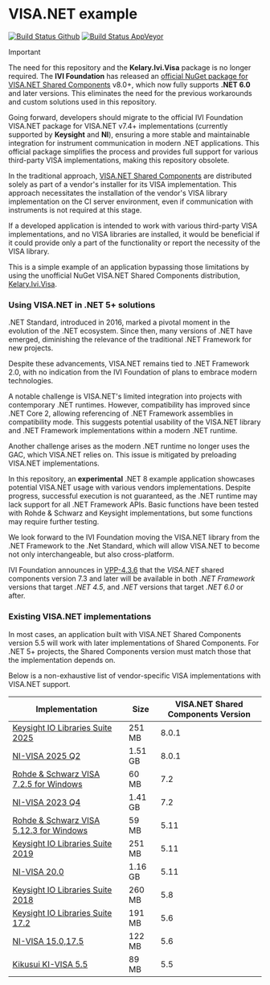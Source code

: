 # VISA.NET example

[![Build Status Github](https://github.com/vnau/IviVisaNetSample/actions/workflows/build.yml/badge.svg)](https://github.com/vnau/IviVisaNetSample/actions/workflows/build.yml) [![Build Status AppVeyor](https://ci.appveyor.com/api/projects/status/dag3r35u0sn1sci3?svg=true)](https://ci.appveyor.com/project/vnau/IviVisaNetSample)

> [!IMPORTANT]
> The need for this repository and the **Kelary.Ivi.Visa** package is no longer required. The **IVI Foundation** has released an [official NuGet package for VISA.NET Shared Components](https://www.nuget.org/packages/IviFoundation.Visa) v8.0+, which now fully supports **.NET 6.0** and later versions. This eliminates the need for the previous workarounds and custom solutions used in this repository.
>
> Going forward, developers should migrate to the official IVI Foundation VISA.NET package for VISA.NET v7.4+ implementations (currently supported by **Keysight** and **NI**), ensuring a more stable and maintainable integration for instrument communication in modern .NET applications. This official package simplifies the process and provides full support for various third-party VISA implementations, making this repository obsolete.

In the traditional approach, [VISA.NET Shared Components](https://www.ivifoundation.org/Shared-Components/default.html#visa-and-visanet-shared-components) are distributed solely as part of a vendor's installer for its VISA implementation.
This approach necessitates the installation of the vendor's VISA library implementation on the CI server environment, even if communication with instruments is not required at this stage.

If a developed application is intended to work with various third-party VISA implementations, and no VISA libraries are installed, it would be beneficial if it could provide only a part of the functionality or report the necessity of the VISA library.

This is a simple example of an application bypassing those limitations by using the unofficial NuGet VISA.NET Shared Components distribution, [Kelary.Ivi.Visa](https://www.nuget.org/packages/Kelary.Ivi.Visa/).

### Using VISA.NET in .NET 5+ solutions

.NET Standard, introduced in 2016, marked a pivotal moment in the evolution of the .NET ecosystem.
Since then, many versions of .NET have emerged, diminishing the relevance of the traditional .NET Framework for new projects.

Despite these advancements, VISA.NET remains tied to .NET Framework 2.0, with no indication from the IVI Foundation of plans to embrace modern technologies.

A notable challenge is VISA.NET's limited integration into projects with contemporary .NET runtimes.
However, compatibility has improved since .NET Core 2, allowing referencing of .NET Framework assemblies in compatibility mode. This suggests potential usability of the VISA.NET library and .NET Framework implementations within a modern .NET runtime.

Another challenge arises as the modern .NET runtime no longer uses the GAC, which VISA.NET relies on.
This issue is mitigated by preloading VISA.NET implementations.

In this repository, an **experimental** .NET 8 example application showcases potential VISA.NET usage with various vendors implementations.
Despite progress, successful execution is not guaranteed, as the .NET runtime may lack support for all .NET Framework APIs.
Basic functions have been tested with Rohde & Schwarz and Keysight implementations, but some functions may require further testing.

We look forward to the IVI Foundation moving the VISA.NET library from the .NET Framework to the .Net Standard, which will allow VISA.NET to become not only interchangeable, but also cross-platform.

IVI Foundation announces in [VPP-4.3.6](https://www.ivifoundation.org/downloads/VISA/vpp436_2024-02-08.pdf) that the _VISA.NET_ shared components version 7.3 and later will be available in both _.NET Framework_ versions that target _.NET 4.5_, and _.NET_ versions that target _.NET 6.0_ or after.

### Existing VISA.NET implementations

In most cases, an application built with VISA.NET Shared Components version 5.5 will work with later implementations of Shared Components.
For .NET 5+ projects, the Shared Components version must match those that the implementation depends on.

Below is a non-exhaustive list of vendor-specific VISA implementations with VISA.NET support.

| Implementation                                                                                                                                                         | Size    | VISA.NET Shared Components Version |
| ---------------------------------------------------------------------------------------------------------------------------------------------------------------------- | ------- | ---------------------------------- |
| [Keysight IO Libraries Suite 2025](https://www.keysight.com/de/de/lib/software-detail/computer-software/io-libraries-suite-downloads-2175637.html)                     | 251 MB  | 8.0.1                              |
| [NI-VISA 2025 Q2](https://download.ni.com/support/nipkg/products/ni-v/ni-visa/25.3/offline/ni-visa_25.3.0_offline.iso)                                                 | 1.51 GB | 8.0.1                              |
| [Rohde & Schwarz VISA 7.2.5 for Windows](https://scdn.rohde-schwarz.com/ur/pws/dl_downloads/dl_application/application_notes/1dc02___rs_v/RS_VISA_Setup_Win_7_2_5.exe) | 60 MB   | 7.2                                |
| [NI-VISA 2023 Q4](https://download.ni.com/support/nipkg/products/ni-v/ni-visa/23.8/offline/ni-visa_23.8.0_offline.iso)                                                 | 1.41 GB | 7.2                                |
| [Rohde & Schwarz VISA 5.12.3 for Windows](https://www.rohde-schwarz.com/us/applications/r-s-visa-application-note_56280-148812.html)                                   | 59 MB   | 5.11                               |
| [Keysight IO Libraries Suite 2019](https://www.keysight.com/main/software.jspx?id=2175637)                                                                             | 251 MB  | 5.11                               |
| [NI-VISA 20.0](https://www.ni.com/en/support/downloads/drivers/download.ni-visa.html#346210)                                                                           | 1.16 GB | 5.11                               |
| [Keysight IO Libraries Suite 2018](https://www.keysight.com/main/software.jspx?id=2175637)                                                                             | 260 MB  | 5.8                                |
| [Keysight IO Libraries Suite 17.2](https://www.keysight.com/main/software.jspx?id=2784293)                                                                             | 191 MB  | 5.6                                |
| [NI-VISA 15.0,17.5](https://www.ni.com/en/support/downloads/drivers/download.ni-visa.html#306106)                                                                      | 122 MB  | 5.6                                |
| [Kikusui KI-VISA 5.5](https://www.kikusui.co.jp/en/download/en/?fn=com_kivisa)                                                                                         | 89 MB   | 5.5                                |
